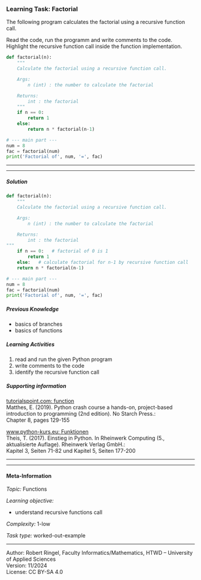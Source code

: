 ### Learning Task: Factorial

The following program calculates the factorial using a recursive function call.

Read the code, run the programm and write comments to the code. Highlight the 
recursive function call inside the function implementation.

``` python
def factorial(n):
    """
    Calculate the factorial using a recursive function call.

    Args:
        n (int) : the number to calculate the factorial

    Returns:
        int : the factorial
    """
    if n == 0:
        return 1
    else:
        return n * factorial(n-1)

# --- main part ---
num = 8
fac = factorial(num)
print('Factorial of', num, '=', fac)
```

---------------------------------------
---------------------------------------

##### Solution

``` python
def factorial(n):
    """
    Calculate the factorial using a recursive function call.

    Args:
        n (int) : the number to calculate the factorial

    Returns:
        int : the factorial
"""
    if n == 0:   # factorial of 0 is 1
        return 1
    else:   # calculate factorial for n-1 by recursive function call
	return n * factorial(n-1) 

# --- main part ---
num = 8
fac = factorial(num)
print('Factorial of', num, '=', fac)
```
##### Previous Knowledge

- basics of branches
- basics of functions
  
##### Learning Activities

1) read and run the given Python program
2) write comments to the code
3) identify the recursive function call

##### Supporting information

[tutorialspoint.com: function](https://www.tutorialspoint.com/python/python_functions.htm)  
Matthes, E. (2019). Python crash course a hands-on, project-based introduction to programming (2nd edition). No Starch Press.:  
Chapter 8, pages 129-155  

[www.python-kurs.eu: Funktionen](https://www.python-kurs.eu/python3_funktionen.php)  
Theis, T. (2017). Einstieg in Python. In Rheinwerk Computing (5., aktualisierte Auflage). Rheinwerk Verlag GmbH.:   
Kapitel 3, Seiten 71-82 und Kapitel 5, Seiten 177-200

---------------------------------------
---------------------------------------
#### Meta-Information
*Topic:*  Functions 

*Learning objective:*  
- understand recursive functions call 

[//]: # "learning objective: 3-function"
[//]: # "previous knowledge: 2-branch 1-function"

*Complexity:*  1-low 

*Task type:*  worked-out-example

----
Author: Robert Ringel, Faculty Informatics/Mathematics, HTWD – University of Applied Sciences  
Version: 11/2024            
License: CC BY-SA 4.0
